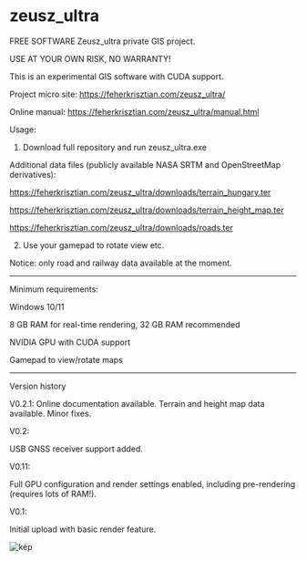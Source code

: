 # zeusz_ultra
FREE SOFTWARE
Zeusz_ultra private GIS project.

USE AT YOUR OWN RISK, NO WARRANTY!

This is an experimental GIS software with CUDA support.

Project micro site: https://feherkrisztian.com/zeusz_ultra/

Online manual: https://feherkrisztian.com/zeusz_ultra/manual.html

Usage:
1. Download full repository and run zeusz_ultra.exe

  Additional data files (publicly available NASA SRTM and OpenStreetMap derivatives):
  
   https://feherkrisztian.com/zeusz_ultra/downloads/terrain_hungary.ter
   
   https://feherkrisztian.com/zeusz_ultra/downloads/terrain_height_map.ter
   
   https://feherkrisztian.com/zeusz_ultra/downloads/roads.ter
   
2. Use your gamepad to rotate view etc.
 
Notice: only road and railway data available at the moment.

--------------------------------

Minimum requirements:

Windows 10/11

8 GB RAM for real-time rendering, 32 GB RAM recommended

NVIDIA GPU with CUDA support

Gamepad to view/rotate maps

-----------------------------
Version history

V0.2.1:
Online documentation available.
Terrain and height map data available.
Minor fixes.

V0.2:

USB GNSS receiver support added.

V0.11:

Full GPU configuration and render settings enabled, including pre-rendering (requires lots of RAM!).

V0.1:

Initial upload with basic render feature.



![kép](https://user-images.githubusercontent.com/116118578/198412287-3e29ad30-eac5-4fd9-a8a8-6b89214b26b0.png)

